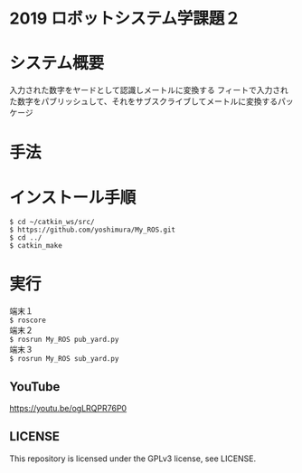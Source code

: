 # 2019 ロボットシステム学課題２
# システム概要
入力された数字をヤードとして認識しメートルに変換する
フィートで入力された数字をパブリッシュして、それをサブスクライブしてメートルに変換するパッケージ
# 手法
# インストール手順
```
$ cd ~/catkin_ws/src/
$ https://github.com/yoshimura/My_ROS.git
$ cd ../
$ catkin_make
```    
# 実行
端末１  
`$ roscore`  
端末２  
`$ rosrun My_ROS pub_yard.py`  
端末３  
`$ rosrun My_ROS sub_yard.py`
## YouTube
https://youtu.be/ogLRQPR76P0
## LICENSE  
This repository is licensed under the GPLv3 license, see LICENSE.
